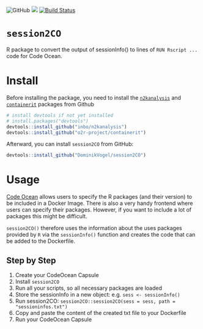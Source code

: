 ![GitHub](https://img.shields.io/github/license/dominikvogel/r-teaching-script.svg) ![](https://img.shields.io/github/release/DominikVogel/session2CO.svg) [![Build
Status](https://travis-ci.org/DominikVogel/session2CO.svg?branch=master)](https://travis-ci.org/DominikVogel/session2CO)

# ``session2CO``
R package to convert the output of sessionInfo() to lines of ``RUN Rscript ...`` code for Code Ocean.

# Install
Before installing the package, you need to install the [``n2kanalysis``](https://github.com/inbo/n2kanalysis) and [``containerit``](https://github.com/o2r-project/containerit) packages from Github

```r
# install devtools if not yet installed
# install.packages("devtools")
devtools::install_github("inbo/n2kanalysis")
devtools::install_github("o2r-project/containerit")
```

Afterward, you can install ```session2CO``` from GitHub:

```r
devtools::install_github("DominikVogel/session2CO")
```

# Usage
[Code Ocean](https://codeocean.com/) allows users to specify the R packages (and their version) to be included in a Docker Image. There is also a very handy frontend where users can specify their packages. However, if you want to include a lot of packages this might be difficult.

``session2CO()`` therefore uses the information about the uses packages provided by ``R`` via the ``sessionInfo()`` function and creates the code that can be added to the Dockerfile.

## Step by Step
1. Create your CodeOcean Capsule
2. Install ``session2CO``
3. Run all your scripts, so all necessary packages are loaded
4. Store the sessionInfo in a new object: e.g. ``sess <- sessionInfo()``
5. Run session2CO: ```session2CO::session2CO(sess = sess, path = "sessioninfos.txt")```
6. Copy and paste the content of the created txt file to your Dockerfile
7. Run your CodeOcean Capsule
